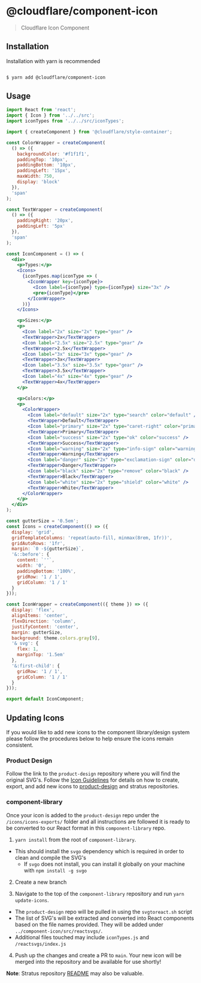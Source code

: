 # @cloudflare/component-icon

> Cloudflare Icon Component

## Installation
Installation with yarn is recommended

```sh

$ yarn add @cloudflare/component-icon

```

## Usage

```jsx
import React from 'react';
import { Icon } from '../../src';
import iconTypes from '../../src/iconTypes';

import { createComponent } from '@cloudflare/style-container';

const ColorWrapper = createComponent(
  () => ({
    backgroundColor: '#f1f1f1',
    paddingTop: '10px',
    paddingBottom: '10px',
    paddingLeft: '15px',
    maxWidth: 750,
    display: 'block'
  }),
  'span'
);

const TextWrapper = createComponent(
  () => ({
    paddingRight: '20px',
    paddingLeft: '5px'
  }),
  'span'
);

const IconComponent = () => (
  <div>
    <p>Types:</p>
    <Icons>
      {iconTypes.map(iconType => (
        <IconWrapper key={iconType}>
          <Icon label={iconType} type={iconType} size="3x" />
          <pre>{iconType}</pre>
        </IconWrapper>
      ))}
    </Icons>

    <p>Sizes:</p>
    <p>
      <Icon label="2x" size="2x" type="gear" />
      <TextWrapper>2x</TextWrapper>
      <Icon label="2.5x" size="2.5x" type="gear" />
      <TextWrapper>2.5x</TextWrapper>
      <Icon label="3x" size="3x" type="gear" />
      <TextWrapper>3x</TextWrapper>
      <Icon label="3.5x" size="3.5x" type="gear" />
      <TextWrapper>3.5x</TextWrapper>
      <Icon label="4x" size="4x" type="gear" />
      <TextWrapper>4x</TextWrapper>
    </p>

    <p>Colors:</p>
    <p>
      <ColorWrapper>
        <Icon label="default" size="2x" type="search" color="default" />
        <TextWrapper>Default</TextWrapper>
        <Icon label="primary" size="2x" type="caret-right" color="primary" />
        <TextWrapper>Primary</TextWrapper>
        <Icon label="success" size="2x" type="ok" color="success" />
        <TextWrapper>Success</TextWrapper>
        <Icon label="warning" size="2x" type="info-sign" color="warning" />
        <TextWrapper>Warning</TextWrapper>
        <Icon label="danger" size="2x" type="exclamation-sign" color="danger" />
        <TextWrapper>Danger</TextWrapper>
        <Icon label="black" size="2x" type="remove" color="black" />
        <TextWrapper>Black</TextWrapper>
        <Icon label="white" size="2x" type="shield" color="white" />
        <TextWrapper>White</TextWrapper>
      </ColorWrapper>
    </p>
  </div>
);

const gutterSize = '0.5em';
const Icons = createComponent(() => ({
  display: 'grid',
  gridTemplateColumns: 'repeat(auto-fill, minmax(8rem, 1fr))',
  gridAutoRows: '1fr',
  margin: `0 -${gutterSize}`,
  '&::before': {
    content: `''`,
    width: '0',
    paddingBottom: '100%',
    gridRow: '1 / 1',
    gridColumn: '1 / 1'
  }
}));

const IconWrapper = createComponent(({ theme }) => ({
  display: 'flex',
  alignItems: 'center',
  flexDirection: 'column',
  justifyContent: 'center',
  margin: gutterSize,
  background: theme.colors.gray[9],
  '& svg': {
    flex: 1,
    marginTop: '1.5em'
  },
  '&:first-child': {
    gridRow: '1 / 1',
    gridColumn: '1 / 1'
  }
}));

export default IconComponent;

```

## Updating Icons
If you would like to add new icons to the component library/design system please follow the procedures below to help ensure the icons remain consistent.

### Product Design
Follow the link to the `product-design` repository where you will find the original SVG's. Follow the [Icon Guidelines](https://wiki.cfops.it/x/QLcvCQ) for details on how to create, export, and add new icons to [product-design](https://bitbucket.cfdata.org/projects/DESIGN/repos/product-design/browse) and stratus repositories.

### component-library
Once your icon is added to the `product-design` repo under the `/icons/icons-exports/` folder and all instructions are followed it is ready to be converted to our React format in this `component-library` repo. 

1. `yarn install` from the root of `component-library`. 
- This should install the `svgo` dependency which is required in order to clean and compile the SVG's
    - If `svgo` does not install, you can install it globally on your machine with `npm install -g svgo`

2. Create a new branch

3. Navigate to the top of the `component-library` repository and run `yarn update-icons`. 

- The `product-design` repo will be pulled in using the `svgtoreact.sh` script
- The list of SVG's will be extracted and converted into React components based on the file names provided. They will be added under `../component-icon/src/reactsvgs/`. 
- Additional files touched may include `iconTypes.js` and `/reactsvgs/index.js`

4. Push up the changes and create a PR to `main`. Your new icon will be merged into the repository and be available for use shortly!

**Note**: Stratus repository [README](https://bitbucket.cfdata.org/projects/FE/repos/stratus/browse) may also be valuable.


